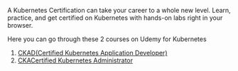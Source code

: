 A Kubernetes Certification can take your career to a whole new level. Learn, practice, and get certified on Kubernetes with hands-on labs right in your browser.

Here you can go through these 2 courses on Udemy for Kubernetes 
1. [CKAD(Certified Kubernetes Application Developer)](https://www.udemy.com/course/certified-kubernetes-application-developer/) 
2. [CKACertified Kubernetes Administrator](https://www.udemy.com/course/certified-kubernetes-administrator/) 

